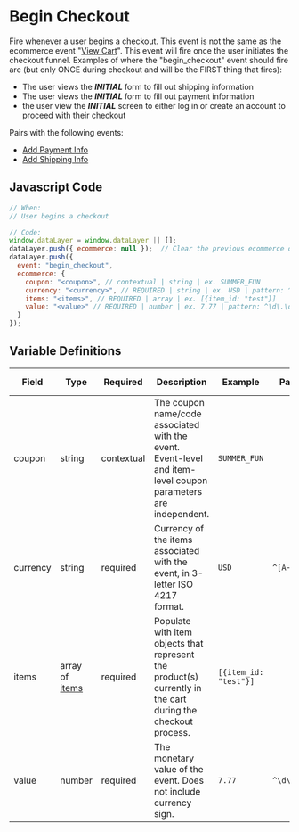 # Begin Checkout

Fire whenever a user begins a checkout. This event is not the same as the ecommerce event "[View Cart](/events/ecommerce/view_cart.md)". This event will fire once the user initiates the checkout funnel. Examples of where the "begin_checkout" event should fire are (but only ONCE during checkout and will be the FIRST thing that fires):
- The user views the _**INITIAL**_ form to fill out shipping information
- The user views the _**INITIAL**_ form to fill out payment information
- the user view the _**INITIAL**_ screen to either log in or create an account to proceed with their checkout

Pairs with the following events:
- [Add Payment Info](/events/ecommerce/add_payment_info.md)
- [Add Shipping Info](/events/ecommerce/add_shipping_info.md)

## Javascript Code

```js
// When:
// User begins a checkout

// Code:
window.dataLayer = window.dataLayer || [];
dataLayer.push({ ecommerce: null });  // Clear the previous ecommerce object.
dataLayer.push({
  event: "begin_checkout",
  ecommerce: {
    coupon: "<coupon>", // contextual | string | ex. SUMMER_FUN
    currency: "<currency>", // REQUIRED | string | ex. USD | pattern: ^[A-Z]{3}$ | min. 3| max. 3
    items: "<items>", // REQUIRED | array | ex. [{item_id: "test"}]
    value: "<value>" // REQUIRED | number | ex. 7.77 | pattern: ^\d\.\d\d$ | min. 0.00
  }
});
```

## Variable Definitions

|Field|Type|Required|Description|Example|Pattern|Minimum Length|Maximum Length|Minimum|
| --- | --- | --- | --- | --- | --- | --- | --- | --- | 
|coupon|string|contextual|The coupon name/code associated with the event. Event-level and item-level coupon parameters are independent.|`SUMMER_FUN`|||`100`|
|currency|string|required|Currency of the items associated with the event, in 3-letter ISO 4217 format.|`USD`|`^[A-Z]{3}$`|`3`|`3`|
|items|array of [items](schemas/item.md)|required|Populate with item objects that represent the product(s) currently in the cart during the checkout process.|`[{item_id: "test"}]`|||
|value|number|required|The monetary value of the event. Does not include currency sign.|`7.77`|`^\d\.\d\d$`||`100`|`0.00`|
